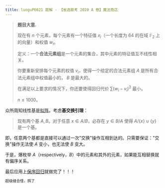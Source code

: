 ```yaml
---
title: luoguP6621 题解 - 【省选联考 2020 A 卷】魔法商店
---
```


> **题目大意.**
>
> 现在有 $n$ 个元素，每个元素有一个特征值 $x_i$（一个长度为 $64$ 的在域 $\mathbb F_2$ 上的向量）和权值 $w_i$。
>
> 定义：一个**合法元素组**是一个元素的集合，其中元素的特征值互不线性相关。
>
> 你要重新安排每个元素的权值 $v_i$，使得一个给定的合法元素组 $A$ 是所有合法元素组中权值最小的， $B$ 是最大的。
>
> 在满足以上要求的情况下，你还要使得回归代价 $\sum (w_i-v_i)^2$ 最小。
>
> $n\le 1000$。

众所周知线性基是[拟阵](https://xyix.github.io/posts/?&postname=matroid)。考虑**基交换引理**：

> 现有两个基 $A,B$。对于任意 $x\in A/B$，必存在 $y\in B/A$ 使得 $A/\{x\}\cup\{y\}$ 是一个基。

即，任意两个基都是直接可以通过一次"交换"操作互相到达的。只需要保证："交换"操作无法使 $A$ 变小，也无法使 $B$ 变大。

于是，爆枚举 $A$（respectively，$B$）中的元素和其外的元素，如果能互相替换就有偏序关系。

最后应用上[保序回归](https://xyix.github.io/posts/?&postname=isotonic-regression)就做完了！！！

```cpp
超级缝合怪，鸽了
```

